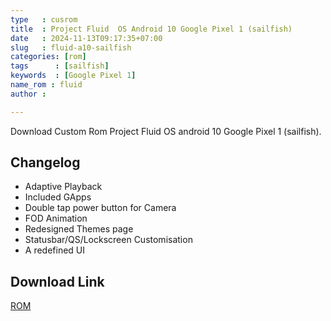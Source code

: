 ```yaml
---
type   : cusrom
title  : Project Fluid  OS Android 10 Google Pixel 1 (sailfish)
date   : 2024-11-13T09:17:35+07:00
slug   : fluid-a10-sailfish
categories: [rom]
tags      : [sailfish]
keywords  : [Google Pixel 1]
name_rom : fluid
author :

---
```


Download Custom Rom Project Fluid OS android 10 Google Pixel 1 (sailfish).

## Changelog
- Adaptive Playback
- Included GApps
- Double tap power button for Camera
- FOD Animation
- Redesigned Themes page
- Statusbar/QS/Lockscreen Customisation
- A redefined UI

## Download Link
[ROM](https://androidfilehost.com/?fid=17825722713688279683)


